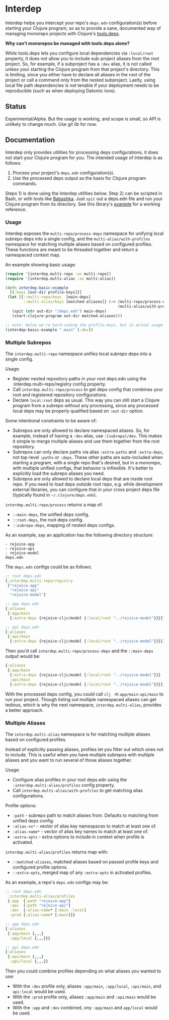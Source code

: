 # Interdep

Interdep helps you intercept your repo's `deps.edn` configuration(s) before starting your Clojure program, so as to provide a sane, documented way of managing monorepo projects with Clojure's [tools.deps](https://github.com/clojure/tools.deps.alpha).

**Why can't monorepos be managed with tools.deps alone?**

While tools.deps lets you configure local dependencies via `:local/root` property, it does not allow you to include sub-project aliases from the root project. So, for example, if a subproject has a `:dev` alias, it is not called unless your starting the Clojure program from that project's directory. This is limiting, since you either have to declare all aliases in the root of the project or call a command only from the nested subproject. Lastly, using local file path dependencies is not tenable if your deployment needs to be reproducible (such as when deploying Datomic Ions).

## Status

Experimental/Alpha. But the usage is working, and scope is small, so API is unlikely to change much. Use git lib for now.

## Documentation

Interdep only provides utilities for processing deps configurations, it does not start your Clojure program for you. The intended usage of Interdep is as follows:

1) Process your project's `deps.edn` configuration(s).
2) Use the processed deps output as the basis for Clojure program commands.

Steps 1) is done using the Interdep utilities below. Step 2) can be scripted in Bash, or with tools like [Babashka](https://github.com/borkdude/babashka). Just `spit` out a deps.edn file and run your Clojure program from its directory. See this library's [example](https://github.com/rejoice-cljc/interdep/tree/master/example) for a working reference.

### Usage

Interdep exposes the `multi-repo/process-deps` namespace for unifying local subrepo deps into a single config, and the `multi-alias/with-profiles` namespace for matching multiple aliases based on configured profiles. These functions are meant to be threaded together and return a namespaced context map.

An example showing basic usage:
```clj
(require '[interdep.multi-repo :as multi-repo])
(require '[interdep.multi-alias :as multi-alias])

(defn interdep-basic-example
  [{:keys [out-dir profile-keys]}]
 (let [{::multi-repo/keys  [main-deps]
        ::multi-alias/keys [matched-aliases]} (-> (multi-repo/process-deps {:out-dir out-dir})
                                                  (multi-alias/with-profiles profile-keys))]
   (spit (str out-dir "/deps.edn") main-deps)
   (start-clojure-program out-dir matched-aliases)))

;; note: below we're hard-coding the profile-keys, but in actual usage they'd be a parsed cli argument.
(interdep-basic-example ".main" [:dev])
```

### Multiple Subrepos

The `interdep.multi-repo` namespace unifies local subrepo deps into a single config. 

Usage:

- Register nested repository paths in your root deps.edn using the :interdep.multi-repo/registry config property.
- Call `interdep.multi-repo/process` to get deps config that combines your root and registered repository configurations.
- Declare `local:root` deps as usual. This way you can still start a Clojure program from a subrepo without any processing, since any processed local deps may be properly qualified based on `:out-dir` option.

Some intentional constraints to be aware of:
- Subrepos are only allowed to declare namespaced aliases. So, for example, instead of having a `:dev` alias, use `:[subrepo]/dev`. This makes it simple to merge multiple aliases and use them together from the root repository.
- Subrepos can only declare paths via alias `:extra-paths` and `:extra-deps`, not top-level `:paths` or `:deps`. These other paths are auto-included when starting a program, with a single repo that's desired, but in a monorepo, with multiple unified configs, that behavior is inflexible. It's better to explicitly load the subrepo aliases you need.
- Subrepos are only allowed to declare local deps that are inside root repo. If you need to load deps outside root repo, e.g. while development external libraries, you can configure that in your cross project deps file (typically found in `~/.clojure/deps.edn`).

`interdep.multi-repo/process` returns a map of: 
 - `::main-deps`, the unified deps config.
 - `::root-deps`, the root deps config.
 - `::subrepo-deps`, mapping of nested deps configs.

As an example, say an application has the following directory structure: 
```
- rejoice-app
- rejoice-api
- rejoice-model
deps.edn
```

The `deps.edn` configs could be as follows:
```clj
;; root deps.edn
{:interdep.multi-repo/registry
 ["rejoice-app"
  "rejoice-api"
  "rejoice-model"]

;; app deps.edn
{:aliases 
 {:app/main 
  {:extra-deps {rejoice-cljc/model {:local/root "../rejoice-model"}}}}}   

;; api deps.edn
{:aliases 
 {:api/main 
  {:extra-deps {rejoice-cljc/model {:local/root "../rejoice-model"}}}}}
```

Then you'd call `interdep.multi-repo/process-deps` and the `::main-deps` output would be: 
```clj
{:aliases 
 {:app/main 
  {:extra-deps {rejoice-cljc/model {:local/root "../rejoice-model"}}}
  :api/main 
  {:extra-deps {rejoice-cljc/model {:local/root "../rejoice-model"}}}}}
```

With the processed deps config, you could call `clj -M:app/main:api/main` to run your project. Though listing out multiple namespaced aliases can get tedious, which is why the next namespace, `interdep.multi-alias`,  provides a better approach.

### Multiple Aliases

The `interdep.multi-alias` namespace is for matching multiple aliases based on configured profiles.

Instead of explicitly passing aliases, profiles let you filter out which ones not to include. This is useful when you have multiple subrepos with multiple aliases and you want to run several of those aliases together.

Usage: 
- Configure alias profiles in your root deps.edn using the `:interdep.multi-alias/profiles` config property.
- Call `interdep.multi-alias/with-profiles` to get matching alias configurations.

Profile options:
- `:path` - subrepo path to match aliases from. Defaults to matching from unified deps config.
- `:alias-ns*` - vector of alias key namespaces to match at least one of.
- `:alias-name*` - vector of alias key names to match at least one of.
- `:extra-opts` - extra options to include in context when profile is activated.

`interdep.multi-alias/profiles` returns map with:
- `::matched-aliases`, matched aliases based on passed profile keys and configured profile options.
- `::extra-opts`, merged map of any `:extra-opts` in activated profiles.

As an example, a repo's `deps.edn` configs may be:
```clj
;; root deps.edn
 :interdep.multi-alias/profiles
 {:app  {:path "rejoice-app"}
  :api  {:path "rejoice-api"}  
  :dev  {:alias-name* [:main :local]
  :prod {:alias-name* [:main]}}

;; app deps.edn
{:aliases 
 {:app/main {,,,}
  :app/local {,,,}}}   

;; api deps.edn
{:aliases 
 {:api/main {,,,}
  :api/local {,,,}}
```

Then you could combine profiles depending on what aliases you wanted to use:
- With the `:dev` profile only, aliases `:app/main`, `:app/local`, `:api/main`, and `api:local` would be used.
- With the `:prod` profile only, aliases `:app/main` and `:api/main` would be used.
- With the `:app` and `:dev` combined, ony `:app/main` and `app/local` would be used.

